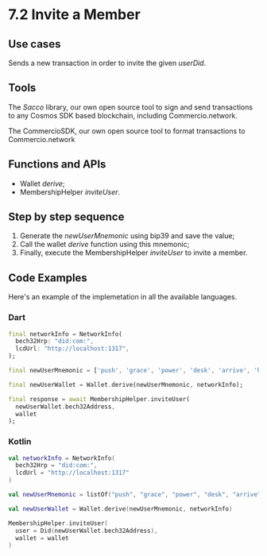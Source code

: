 # 7.2 Invite a Member

## Use cases
Sends a new transaction in order to invite the given _userDid_.

## Tools
The _Sacco_ library, our own open source tool to sign and send transactions to any Cosmos SDK based blockchain, including Commercio.network.

The CommercioSDK, our own open source tool to format transactions to Commercio.network

## Functions and APIs
- Wallet _derive_;
- MembershipHelper _inviteUser_.

## Step by step sequence
1. Generate the _newUserMnemonic_ using bip39 and save the value;
2. Call the wallet _derive_ function using this mnemonic;
3. Finally, execute the MembershipHelper _inviteUser_ to invite a member.

## Code Examples
Here's an example of the implemetation in all the available languages.

### Dart
```dart
final networkInfo = NetworkInfo(
  bech32Hrp: "did:com:",
  lcdUrl: "http://localhost:1317",
);

final newUserMnemonic = ['push', 'grace', 'power', 'desk', 'arrive', 'horror', 'gallery', 'physical', 'kingdom', 'ecology', 'fat', 'firm', 'future', 'service', 'table', 'little', 'live', 'reason', 'maximum', 'short', 'motion', 'planet', 'stage', 'second',];

final newUserWallet = Wallet.derive(newUserMnemonic, networkInfo);

final response = await MembershipHelper.inviteUser(
  newUserWallet.bech32Address, 
  wallet
);
```

### Kotlin
```kotlin
val networkInfo = NetworkInfo(
  bech32Hrp = "did:com:", 
  lcdUrl = "http://localhost:1317"
)

val newUserMnemonic = listOf("push", "grace", "power", "desk", "arrive", "horror", "gallery", "physical", "kingdom", "ecology", "fat", "firm", "future", "service", "table", "little", "live", "reason", "maximum", "short", "motion", "planet", "stage", "second")

val newUserWallet = Wallet.derive(newUserMnemonic, networkInfo)

MembershipHelper.inviteUser(
  user = Did(newUserWallet.bech32Address), 
  wallet = wallet
)
```